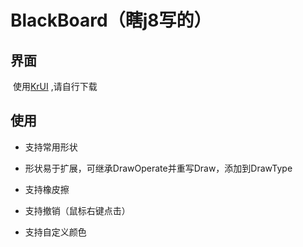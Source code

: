 # BlackBoard（瞎j8写的）

## 界面

​	使用[KrUI](https://github.com/cildhdi/KrUI) ,请自行下载

## 使用

- 支持常用形状

- 形状易于扩展，可继承DrawOperate并重写Draw，添加到DrawType

- 支持橡皮擦

- 支持撤销（鼠标右键点击）

- 支持自定义颜色

  